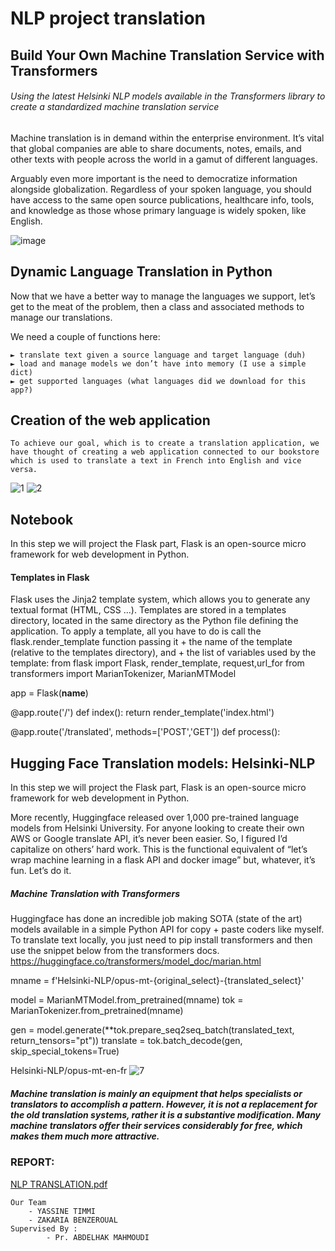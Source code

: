 # NLP project translation


## Build Your Own Machine Translation Service with Transformers
###### Using the latest Helsinki NLP models available in the Transformers library to create a standardized machine translation service

Machine translation is in demand within the enterprise environment. It’s vital that global companies are able to share documents, notes, emails, and other texts with people across the world in a gamut of different languages.

Arguably even more important is the need to democratize information alongside globalization. Regardless of your spoken language, you should have access to the same open source publications, healthcare info, tools, and knowledge as those whose primary language is widely spoken, like English.

![image](https://user-images.githubusercontent.com/28071950/131914204-24fc36f5-a155-47f5-9eb8-8756bffa72b0.png)


## Dynamic Language Translation in Python
Now that we have a better way to manage the languages we support, let’s get to the meat of the problem, then a class and associated methods to manage our translations.

We need a couple of functions here:

    ► translate text given a source language and target language (duh)
    ► load and manage models we don’t have into memory (I use a simple dict)
    ► get supported languages (what languages did we download for this app?)

## Creation of the web application
    To achieve our goal, which is to create a translation application, we have thought of creating a web application connected to our bookstore which is used to translate a text in French into English and vice versa.
![1](https://user-images.githubusercontent.com/28071950/131918751-3cbf809e-d5e6-43ec-97d8-4d8fc9366cc1.PNG) 
![2](https://user-images.githubusercontent.com/28071950/131918709-ba75253b-abd8-40ae-a4dd-e474c0947184.PNG)

## Notebook 
In this step we will project the Flask part, Flask is an open-source micro framework for web development in Python.
#### Templates in Flask
Flask uses the Jinja2 template system, which allows you to generate any textual format (HTML, CSS ...).
Templates are stored in a templates directory, located in the same directory as the Python file defining the application.
To apply a template, all you have to do is call the flask.render_template function passing it + the name of the template (relative to the templates directory), and + the list of variables used by the template:
from flask import Flask, render_template, request,url_for
from transformers import MarianTokenizer, MarianMTModel

app = Flask(__name__)

@app.route('/')
def index():
	return render_template('index.html')

@app.route('/translated', methods=['POST','GET'])
def process():

## Hugging Face Translation models: Helsinki-NLP
In this step we will project the Flask part, Flask is an open-source micro framework for web development in Python.

More recently, Huggingface released over 1,000 pre-trained language models from Helsinki University. For anyone looking to create their own AWS or Google translate API, it’s never been easier. So, I figured I’d capitalize on others’ hard work. This is the functional equivalent of “let’s wrap machine learning in a flask API and docker image” but, whatever, it’s fun. Let’s do it.

##### Machine Translation with Transformers

Huggingface has done an incredible job making SOTA (state of the art) models available in a simple Python API for copy + paste coders like myself. To translate text locally, you just need to pip install transformers and then use the snippet below from the transformers docs. https://huggingface.co/transformers/model_doc/marian.html

mname = f'Helsinki-NLP/opus-mt-{original_select}-{translated_select}'

model = MarianMTModel.from_pretrained(mname)
tok = MarianTokenizer.from_pretrained(mname)

gen = model.generate(**tok.prepare_seq2seq_batch(translated_text, return_tensors="pt"))
translate = tok.batch_decode(gen, skip_special_tokens=True)

Helsinki-NLP/opus-mt-en-fr
![7](https://user-images.githubusercontent.com/28071950/131919753-87657814-42db-485a-b619-a9d99fcce086.PNG)

##### Machine translation is mainly an equipment that helps specialists or translators to accomplish a pattern. However, it is not a replacement for the old translation systems, rather it is a substantive modification. Many machine translators offer their services considerably for free, which makes them much more attractive.

### REPORT: 
[NLP TRANSLATION.pdf](https://github.com/timmiyassine/nlp-project-translation/blob/main/Report/NLP%20TRANSLATION.pdf)

	Our Team
		- YASSINE TIMMI
		- ZAKARIA BENZEROUAL
	Supervised By :    
       		- Pr. ABDELHAK MAHMOUDI
